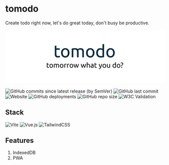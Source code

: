 # tomodo

Create todo right now, let's do great today, don't busy be productive.

![tomodo banner](./assets/thumbnail.svg)

![GitHub commits since latest release (by SemVer)](https://img.shields.io/github/commits-since/nnivxix/tomodo/latest?style=flat-square) ![GitHub last commit](https://img.shields.io/github/last-commit/nnivxix/tomodo) ![Website](https://img.shields.io/website?down_color=red&down_message=ofline&up_color=green&up_message=online&url=https%3A%2F%2Ftomodo-alpha.vercel.app%2F) ![GitHub deployments](https://img.shields.io/github/deployments/nnivxix/tomodo/Production?label=deploy) ![GitHub repo size](https://img.shields.io/github/repo-size/nnivxix/tomodo) ![W3C Validation](https://img.shields.io/w3c-validation/html?targetUrl=https%3A%2F%2Ftomodo-alpha.vercel.app%2F)


## Stack

![Vite](https://img.shields.io/badge/vite-%23646CFF.svg?style=for-the-badge&logo=vite&logoColor=white) ![Vue.js](https://img.shields.io/badge/vuejs-%2335495e.svg?style=for-the-badge&logo=vuedotjs&logoColor=%234FC08D) ![TailwindCSS](https://img.shields.io/badge/tailwindcss-%2338B2AC.svg?style=for-the-badge&logo=tailwind-css&logoColor=white)

## Features

1. IndexedDB
2. PWA
